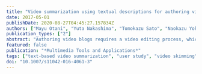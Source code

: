 ```yaml
---
title: "Video summarization using textual descriptions for authoring video blogs"
date: 2017-05-01
publishDate: 2020-08-27T04:45:27.157834Z
authors: ["Mayu Otani", "Yuta Nakashima", "Tomokazu Sato", "Naokazu Yokoya"]
publication_types: ["2"]
abstract: "Authoring video blogs requires a video editing process, which is cumbersome for ordinary users. Video summarization can automate this process by extracting important segments from original videos. Because bloggers typically have certain stories for their blog posts, video summaries of a blog post should take the author's intentions into account. However, most prior works address video summarization by mining patterns from the original videos without considering the blog author's intentions. To generate a video summary that reflects the blog author's intention, we focus on supporting texts in video blog posts and present a text-based method, in which the supporting text serves as a prior to the video summary. Given video and text that describe scenes of interest, our method segments videos and assigns to each video segment its priority in the summary based on its relevance to the input text. Our method then selects a subset of segments with content that is similar to the input text. Accordingly, our method produces different video summaries from the same set of videos, depending on the input text. We evaluated summaries generated from both blog viewers' and authors' perspectives in a user study. Experimental results demonstrate the advantages to the proposed text-based method for video blog authoring."
featured: false
publication: "*Multimedia Tools and Applications*"
tags: ["text-based video summarization", "user study", "video skimming"]
doi: "10.1007/s11042-016-4061-3"
---
```


